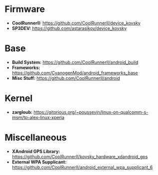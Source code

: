 # Firmware #

  * **CoolRunnerII:** https://github.com/CoolRunnerII/device_kovsky
  * **SP3DEV:** https://github.com/astarasikov/device_kovsky

# Base #

  * **Build System:** https://github.com/CoolRunnerII/android_build
  * **Frameworks:** https://github.com/CyanogenMod/android_frameworks_base
  * **Misc Stuff:** https://github.com/CoolRunnerII/android

# Kernel #

  * **zargloub:** https://gitorious.org/~poussevin/linux-on-qualcomm-s-msm/tp-alex-linux-xperia

# Miscellaneous #

  * **XAndroid GPS Library:** https://github.com/CoolRunnerII/kovsky_hardware_xdandroid_gps
  * **External WPA Supplicant:** https://github.com/CoolRunnerII/android_external_wpa_supplicant_6
